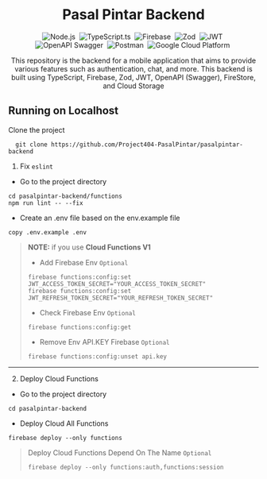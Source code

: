 <h1 align="center">Pasal Pintar Backend</h1>

<div align="center">

![Node.js](https://img.shields.io/badge/-Node.js-05122A?style=flat&logo=node.js)&nbsp;
![TypeScript.ts](https://img.shields.io/badge/-TypeScript.ts-05122A?style=flat&logo=typescript)&nbsp;
![Firebase](https://img.shields.io/badge/-Firebase-05122A?style=flat&logo=firebase)&nbsp;
![Zod](https://img.shields.io/badge/-Zod-05122A?style=flat&logo=zod)&nbsp;
![JWT](https://img.shields.io/badge/-JWT-05122A?style=flat&logo=auth0)&nbsp;
![OpenAPI Swagger](https://img.shields.io/badge/-OpenAPI%20Swagger-05122A?style=flat&logo=swagger)&nbsp;
![Postman](https://img.shields.io/badge/-Postman-05122A?style=flat&logo=postman)&nbsp;
![Google Cloud Platform](https://img.shields.io/badge/-Google%20Cloud%20Platform-05122A?style=flat&logo=googlecloud)&nbsp;

</div>

<p align="center">This repository is the backend for a mobile application that aims to provide various features such as authentication, chat, and more. This backend is built using TypeScript, Firebase, Zod, JWT, OpenAPI (Swagger), FireStore, and Cloud Storage</p>

## Running on Localhost

Clone the project

```
  git clone https://github.com/Project404-PasalPintar/pasalpintar-backend
```

1. Fix `eslint`

- Go to the project directory

```
cd pasalpintar-backend/functions
npm run lint -- --fix
```

- Create an .env file based on the env.example file

```
copy .env.example .env
```

> **NOTE:** if you use **Cloud Functions V1**
>
> - Add Firebase Env `Optional`
>
> ```
> firebase functions:config:set JWT_ACCESS_TOKEN_SECRET="YOUR_ACCESS_TOKEN_SECRET"
> firebase functions:config:set JWT_REFRESH_TOKEN_SECRET="YOUR_REFRESH_TOKEN_SECRET"
> ```
>
> - Check Firebase Env `Optional`
>
> ```
> firebase functions:config:get
> ```
>
> - Remove Env API.KEY Firebase `Optional`
>
> ```
> firebase functions:config:unset api.key
> ```

---

2. Deploy Cloud Functions

- Go to the project directory

```
cd pasalpintar-backend
```

- Deploy Cloud All Functions

```
firebase deploy --only functions
```

> Deploy Cloud Functions Depend On The Name `Optional`
>
> ```
> firebase deploy --only functions:auth,functions:session
> ```

